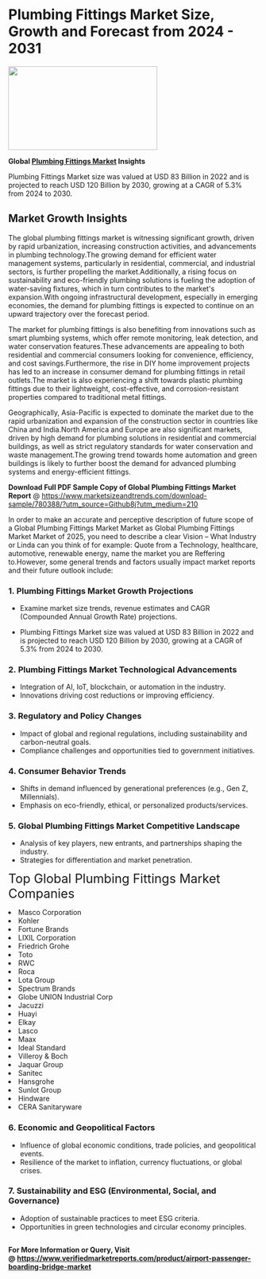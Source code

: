 <H1>Plumbing Fittings Market Size, Growth and Forecast from 2024 - 2031</H1><img class="aligncenter size-medium wp-image-584254" src="https://thirdeyenews.in/wp-content/uploads/2024/09/Global-Market-Research-300x168.jpeg" alt="" width="300" height="168" /><p><strong>Global&nbsp;<a href="https://www.marketsizeandtrends.com/download-sample/780388/?utm_source=Github8j?utm_medium=210">Plumbing Fittings Market</a> Insights</strong></p><p>Plumbing Fittings Market size was valued at USD 83 Billion in 2022 and is projected to reach USD 120 Billion by 2030, growing at a CAGR of 5.3% from 2024 to 2030.</p><p><h2>Market Growth Insights</h2> <p>The global plumbing fittings market is witnessing significant growth, driven by rapid urbanization, increasing construction activities, and advancements in plumbing technology.The growing demand for efficient water management systems, particularly in residential, commercial, and industrial sectors, is further propelling the market.Additionally, a rising focus on sustainability and eco-friendly plumbing solutions is fueling the adoption of water-saving fixtures, which in turn contributes to the market's expansion.With ongoing infrastructural development, especially in emerging economies, the demand for plumbing fittings is expected to continue on an upward trajectory over the forecast period.</p> <p>The market for plumbing fittings is also benefiting from innovations such as smart plumbing systems, which offer remote monitoring, leak detection, and water conservation features.These advancements are appealing to both residential and commercial consumers looking for convenience, efficiency, and cost savings.Furthermore, the rise in DIY home improvement projects has led to an increase in consumer demand for plumbing fittings in retail outlets.The market is also experiencing a shift towards plastic plumbing fittings due to their lightweight, cost-effective, and corrosion-resistant properties compared to traditional metal fittings.</p> <p>Geographically, Asia-Pacific is expected to dominate the market due to the rapid urbanization and expansion of the construction sector in countries like China and India.North America and Europe are also significant markets, driven by high demand for plumbing solutions in residential and commercial buildings, as well as strict regulatory standards for water conservation and waste management.The growing trend towards home automation and green buildings is likely to further boost the demand for advanced plumbing systems and energy-efficient fittings.</p> <p><span class=""><strong>Download Full PDF Sample Copy of Global Plumbing Fittings Market Report</strong> @ <a href="https://www.marketsizeandtrends.com/download-sample/780388/?utm_source=Github8j?utm_medium=210" target="_blank">https://www.marketsizeandtrends.com/download-sample/780388/?utm_source=Github8j?utm_medium=210</a></span></p><p>In order to make an accurate and perceptive description of future scope of a Global&nbsp;Plumbing Fittings Market Market as Global&nbsp;Plumbing Fittings Market Market of 2025, you need to describe a clear Vision &ndash; What Industry or Linda can you think of for example: Quote from a Technology, healthcare, automotive, renewable energy, name the market you are Reffering to.However, some general trends and factors usually impact market reports and their future outlook include:</p><h3>1.&nbsp;<strong>Plumbing Fittings Market Growth Projections</strong></h3><ul><li>Examine market size trends, revenue estimates and CAGR (Compounded Annual Growth Rate) projections.</li><li><p>Plumbing Fittings Market size was valued at USD 83 Billion in 2022 and is projected to reach USD 120 Billion by 2030, growing at a CAGR of 5.3% from 2024 to 2030.</p></li></ul><h3>2.&nbsp;<strong>Plumbing Fittings Market Technological Advancements</strong></h3><ul><li>Integration of AI, IoT, blockchain, or automation in the industry.</li><li>Innovations driving cost reductions or improving efficiency.</li></ul><h3>3.&nbsp;<strong>Regulatory and Policy Changes</strong></h3><ul><li>Impact of global and regional regulations, including sustainability and carbon-neutral goals.</li><li>Compliance challenges and opportunities tied to government initiatives.</li></ul><h3>4.&nbsp;<strong>Consumer Behavior Trends</strong></h3><ul><li>Shifts in demand influenced by generational preferences (e.g., Gen Z, Millennials).</li><li>Emphasis on eco-friendly, ethical, or personalized products/services.</li></ul><h3>5.&nbsp;<strong>Global Plumbing Fittings Market Competitive Landscape</strong></h3><ul><li>Analysis of key players, new entrants, and partnerships shaping the industry.</li><li>Strategies for differentiation and market penetration.</li></ul><p data-pm-slice="1 1 []"><span style="color: inherit; font-family: inherit; font-size: 25px;">Top Global Plumbing Fittings Market Companies</span></p><div class="" data-test-id=""><p><li>Masco Corporation</li><li> Kohler</li><li> Fortune Brands</li><li> LIXIL Corporation</li><li> Friedrich Grohe</li><li> Toto</li><li> RWC</li><li> Roca</li><li> Lota Group</li><li> Spectrum Brands</li><li> Globe UNION Industrial Corp</li><li> Jacuzzi</li><li> Huayi</li><li> Elkay</li><li> Lasco</li><li> Maax</li><li> Ideal Standard</li><li> Villeroy & Boch</li><li> Jaquar Group</li><li> Sanitec</li><li> Hansgrohe</li><li> Sunlot Group</li><li> Hindware</li><li> CERA Sanitaryware</li></p></div><h3>6.&nbsp;<strong>Economic and Geopolitical Factors</strong></h3><ul><li>Influence of global economic conditions, trade policies, and geopolitical events.</li><li>Resilience of the market to inflation, currency fluctuations, or global crises.</li></ul><h3>7.&nbsp;<strong>Sustainability and ESG (Environmental, Social, and Governance)</strong></h3><ul><li>Adoption of sustainable practices to meet ESG criteria.</li><li>Opportunities in green technologies and circular economy principles.</li></ul><h2><strong style="font-size: 14px;">For More Information or Query, Visit @&nbsp;</strong><a style="background-color: #ffffff; font-size: 14px;" href="https://www.marketsizeandtrends.com/report/plumbing-fittings-market/" target="_blank">https://www.verifiedmarketreports.com/product/airport-passenger-boarding-bridge-market</a></h2>